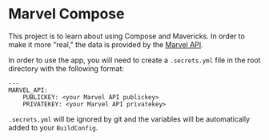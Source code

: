 # Marvel Compose

This project is to learn about using Compose and Mavericks. In order to make it
more "real," the data is provided by the [Marvel API](https://developer.marvel.com/docs).

In order to use the app, you will need to create a `.secrets.yml` file in the root directory
with the following format: 

```
---
MARVEL_API:
    PUBLICKEY: <your Marvel API publickey>
    PRIVATEKEY: <your Marvel API privatekey>
```

`.secrets.yml` will be ignored by git and the variables will be automatically added to
your `BuildConfig`. 